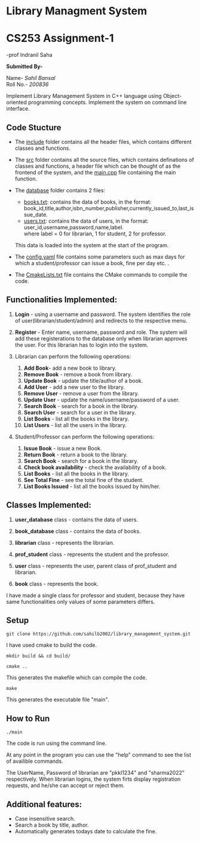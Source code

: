 # Library Managment System
# CS253 Assignment-1
-prof Indranil Saha

**Submitted By-**

Name- *Sahil Bansal* <br>
Roll No.- *200836*

Implement Library Management System in C++ language using Object-oriented programming concepts. Implement the system on command line interface.


## Code Stucture
- The <a href="include/">include</a> folder contains all the header files, which contains different classes and functions.

- The <a href="src">src</a> folder contains all the source files, which contains definations of classes and functions, a header file which can be thought of as the frontend of the system,  and the <a href="src/main.cpp"> main.cpp</a> file containing the main function.

- The <a href="database" >database</a> folder contains 2 files: 
    - <a href="database/books.txt">books.txt</a>: contains the data of books, in the format: <br>
    book_id,title,author,isbn_number,publisher,currently_issued_to,last_issue_date. <br>
    - <a href="database/users.txt">users.txt</a>: contains the data of users, in the format: <br>
    user_id,username,password,name,label. <br>
    where label = 0 for librarian, 1 for student, 2 for professor.

    This data is loaded into the system at the start of the program.
- The <a href="config.yaml"> config.yaml</a> file contains some parameters such as max days for which a student/professor can issue a book, fine per day etc. .
- The <a href="CmakeLists.txt"> CmakeLists.txt</a> file contains the CMake commands to compile the code.


## Functionalities Implemented:

1. **Login** - using a username and password. The system identifies the role of user(librarian/student/admin) and redirects to the respective menu.

2. **Register** - Enter name, username, password and role. The system will add these registerations to the database only when librarian approves the user. For this librarian has to login into the system.

3. Librarian can perform the following operations:

    1. **Add Book**- add a new book to library.
    2. **Remove Book** - remove a book from library.
    3. **Update Book** - update the title/author of a book.
    4. **Add User** - add a new user to the library. 
    5. **Remove User** - remove a user from the library.
    6. **Update User** - update the name/username/password of a user.
    7. **Search Book** - search for a book in the library.
    8. **Search User** - search for a user in the library.
    9. **List Books** - list all the books in the library.
    10. **List Users** - list all the users in the library.

4. Student/Professor can perform the following operations:

    1. **Issue Book** - issue a new Book.
    2. **Return Book** - return a book to the library.
    3. **Search Book** - search for a book in the library.
    4. **Check book availability** - check the availability of a book.
    5. **List Books** - list all the books in the library.
    6. **See Total Fine** - see the total fine of the student.
    7. **List Books Issued** - list all the books issued by him/her.


## Classes Implemented:
1. **user_database** class - contains the data of users.
2. **book_database** class - contains the data of books.

3. **librarian** class - represents the librarian.
4. **prof_student** class - represents the student and the professor.
5. **user** class - represents the user, parent class of prof_student and librarian.
6. **book** class - represents the book.

I have made a single class for professor and student, because they have same functionalities only values of some parameters differs.



## Setup

```
git clone https://github.com/sahilb2002/library_management_system.git
```
I have used cmake to build the code.

```
mkdir build && cd build/
```
```
cmake ..
```
This generates the makefile which can compile the code.

```
make
```

This generates the executable file "main".


## How to Run
```
./main
```
The code is run using the command line.

At any point in the program you can use the "help" command to see the list of availible commands.

The UserName, Password of librarian are "pkkl1234" and "sharma2022" respectively.
When librarian logins, the system firts display registration requests, and he/she can accept or reject them.


## Additional features:
- Case insensitive search.
- Search a book by title, author.
- Automatically generates todays date to calculate the fine.
